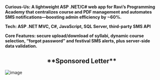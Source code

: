 <h4>
  Curious-Us: A lightweight ASP .NET/C# web app for Ravi’s Programming Academy that centralizes course and PDF management and automates SMS notifications—boosting admin efficiency by ~60%.

Tech: ASP .NET MVC, C#, JavaScript, SQL Server, third-party SMS API

Core Features: secure upload/download of syllabi, dynamic course selection, “forgot password” and festival SMS alerts, plus server-side data validation.
</h4>


<center><h2>**Sponsored Letter**</h2></center>

![image](https://github.com/user-attachments/assets/4e7e1669-5872-4424-b848-a6a8b854873c)
